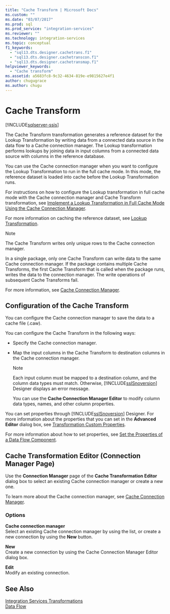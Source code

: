 ```yaml
---
title: "Cache Transform | Microsoft Docs"
ms.custom: ""
ms.date: "03/07/2017"
ms.prod: sql
ms.prod_service: "integration-services"
ms.reviewer: ""
ms.technology: integration-services
ms.topic: conceptual
f1_keywords: 
  - "sql13.dts.designer.cachetrans.f1"
  - "sql13.dts.designer.cachetranscon.f1"
  - "sql13.dts.designer.cachetransmap.f1"
helpviewer_keywords: 
  - "Cache transform"
ms.assetid: a5683fc8-9c32-4634-819e-e9815627e4f1
author: chugugrace
ms.author: chugu
---
```

# Cache Transform

[!INCLUDE[sqlserver-ssis](../../../includes/applies-to-version/sqlserver-ssis.md)]


  The Cache Transform transformation generates a reference dataset for the Lookup Transformation by writing data from a connected data source in the data flow to a Cache connection manager. The Lookup transformation performs lookups by joining data in input columns from a connected data source with columns in the reference database.  
  
 You can use the Cache connection manager when you want to configure the Lookup Transformation to run in the full cache mode. In this mode, the reference dataset is loaded into cache before the Lookup Transformation runs.  
  
 For instructions on how to configure the Lookup transformation in full cache mode with the Cache connection manager and Cache Transform transformation, see [Implement a Lookup Transformation in Full Cache Mode Using the Cache Connection Manager](../../../integration-services/data-flow/transformations/lookup-transformation-full-cache-mode-cache-connection-manager.md).  
  
 For more information on caching the reference dataset, see [Lookup Transformation](../../../integration-services/data-flow/transformations/lookup-transformation.md).  
  
> [!NOTE]  
>  The Cache Transform writes only unique rows to the Cache connection manager.  
  
 In a single package, only one Cache Transform can write data to the same Cache connection manager. If the package contains multiple Cache Transforms, the first Cache Transform that is called when the package runs, writes the data to the connection manager. The write operations of subsequent Cache Transforms fail.  
  
 For more information, see [Cache Connection Manager](../../../integration-services/data-flow/transformations/cache-connection-manager.md).  
  
## Configuration of the Cache Transform  
 You can configure the Cache connection manager to save the data to a cache file (.caw).  
  
 You can configure the Cache Transform in the following ways:  
  
-   Specify the Cache connection manager.  
  
-   Map the input columns in the Cache Transform to destination columns in the Cache connection manager.  
  
    > [!NOTE]  
    >  Each input column must be mapped to a destination column, and the column data types must match. Otherwise, [!INCLUDE[ssISnoversion](../../../includes/ssisnoversion-md.md)] Designer displays an error message.  
  
     You can use the **Cache Connection Manager Editor** to modify column data types, names, and other column properties.  
  
 You can set properties through [!INCLUDE[ssISnoversion](../../../includes/ssisnoversion-md.md)] Designer. For more information about the properties that you can set in the **Advanced Editor** dialog box, see [Transformation Custom Properties](../../../integration-services/data-flow/transformations/transformation-custom-properties.md).  
  
 For more information about how to set properties, see [Set the Properties of a Data Flow Component](../../../integration-services/data-flow/set-the-properties-of-a-data-flow-component.md).  
  
## Cache Transformation Editor (Connection Manager Page)
  Use the **Connection Manager** page of the **Cache Transformation Editor** dialog box to select an existing Cache connection manager or create a new one.  
  
 To learn more about the Cache connection manager, see [Cache Connection Manager](../../../integration-services/data-flow/transformations/cache-connection-manager.md).  
  
### Options  
 **Cache connection manager**  
 Select an existing Cache connection manager by using the list, or create a new connection by using the **New** button.  
  
 **New**  
 Create a new connection by using the Cache Connection Manager Editor dialog box.  
  
 **Edit**  
 Modify an existing connection.  
  
## See Also  
 [Integration Services Transformations](../../../integration-services/data-flow/transformations/integration-services-transformations.md)   
 [Data Flow](../../../integration-services/data-flow/data-flow.md)  
  
  
